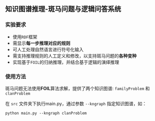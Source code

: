 ## 知识图谱推理-斑马问题与逻辑问答系统

### 实验要求
- 使用`RDF`框架
- 需显示**每一步推理对应的规则**
- 可人工处理自然语言进行符号化输入
- 需支持推理规则的人工定义和修改，以支持斑马问题的**各种变种**
- 实现基于`FOIL`的归纳推理，并结合基于逻辑的演绎推理

### 使用方法
斑马问题无法使用**FOIL**算法求解，提供了两个知识图谱: `familyProblem` 和 `clanProblem`

在 `src` 文件夹下执行main.py，通过参数 `--kngraph` 指定知识图谱，如：

    python main.py --kngraph clanProblem
